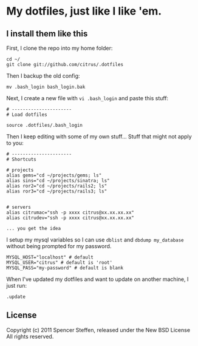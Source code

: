 My dotfiles, just like I like 'em.
==================================

I install them like this
------------------------

First, I clone the repo into my home folder:

    cd ~/
    git clone git://github.com/citrus/.dotfiles
    
    
Then I backup the old config:

    mv .bash_login bash_login.bak
    
    
Next, I create a new file with `vi .bash_login` and paste this stuff:

    # ----------------------
    # Load dotfiles

    source .dotfiles/.bash_login


Then I keep editing with some of my own stuff... Stuff that might not apply to you:

    # ----------------------
    # Shortcuts

    # projects
    alias gems="cd ~/projects/gems; ls"
    alias sins="cd ~/projects/sinatra; ls"
    alias ror2="cd ~/projects/rails2; ls"
    alias ror3="cd ~/projects/rails3; ls"
    
    
    # servers
    alias citrumac="ssh -p xxxx citrus@xx.xx.xx.xx"
    alias citrudev="ssh -p xxxx citrus@xx.xx.xx.xx"

    ... you get the idea
    
    
I setup my mysql variables so I can use `dblist` and `dbdump my_database` without being prompted for my password.

    MYSQL_HOST="localhost" # default
    MYSQL_USER="citrus" # default is 'root'
    MYSQL_PASS="my-password" # default is blank


When I've updated my dotfiles and want to update on another machine, I just run:

    .update




License
-------

Copyright (c) 2011 Spencer Steffen, released under the New BSD License All rights reserved.